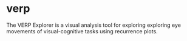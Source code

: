 verp
====

The VERP Explorer is a visual analysis tool for exploring exploring 
eye movements of visual-cognitive tasks using recurrence plots. 
